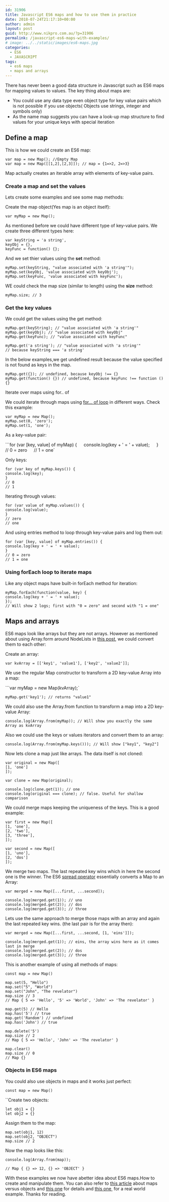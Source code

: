 ```yaml
---
id: 31906
title: Javascript ES6 maps and how to use them in practice
date: 2018-07-24T21:17:10+00:00
author: admin
layout: post
guid: http://www.nikpro.com.au/?p=31906
permalink: /javascript-es6-maps-with-examples/
# image: ../../static/images/es6-maps.jpg
categories:
  - ES6
  - JAVASCRIPT
tags:
  - es6 maps
  - maps and arrays
---
```

There has never been a good data structure in Javascript such as ES6 maps for mapping values to values. The key thing about maps are:

  * You could use any data type even object type for key value pairs which is not possible if you use objects( Objects use strings, integer and symbols only)
  * As the name map suggests you can have a look-up map structure to find values for your unique keys with special iteration

## Define a map

This is how we could create an ES6 map:

`var map = new Map(); //Empty Map`  
`var map = new Map([[1,2],[2,3]]); // map = {1=>2, 2=>3}`

Map actually creates an iterable array with elements of key-value pairs.

### Create a map and set the values

Lets create some examples and see some map methods:

Create the map object(Yes map is an object itself):

`var myMap = new Map();`

As mentioned before we could have different type of key-value pairs. We create three different types here:

`var keyString = 'a string',`  
`keyObj = {},`  
`keyFunc = function() {};`

And we set thier values using the **set** method:

`myMap.set(keyString, "value associated with 'a string'");`  
`myMap.set(keyObj, 'value associated with keyObj');`  
`myMap.set(keyFunc, 'value associated with keyFunc');`

WE could check the map size (similar to length) using the **size** method:

`myMap.size; // 3`

### Get the key values

We could get the values using the get method:

`myMap.get(keyString); // "value associated with 'a string'"`  
`myMap.get(keyObj); // "value associated with keyObj"`  
`myMap.get(keyFunc); // "value associated with keyFunc"`

`myMap.get('a string'); // "value associated with 'a string'"`  
`// because keyString === 'a string'`

In the below examples,we get undefined result because the value specified is not found as keys in the map.

`myMap.get({}); // undefined, because keyObj !== {}`  
`myMap.get(function() {}) // undefined, because keyFunc !== function () {}`

Iterate over maps using for.. of 

We could iterate through maps using [for&#8230; of loop](http://www.nikpro.com.au/for-loop-in-javascript-and-es6-explained/) in different ways. Check this example:

`var myMap = new Map();`  
`myMap.set(0, 'zero');`  
`myMap.set(1, 'one');`

As a key-value pair:

```for (var [key, value] of myMap) {`  
`console.log(key + ' = ' + value);`  
`}`  
`// 0 = zero`  
`// 1 = one`

Only keys:

`for (var key of myMap.keys()) {`  
`console.log(key);`  
`}`  
`// 0`  
`// 1`

Iterating through values:

`for (var value of myMap.values()) {`  
`console.log(value);`  
`}`  
`// zero`  
`// one`

And using entries method to loop through key-value pairs and log them out:

`for (var [key, value] of myMap.entries()) {`  
`console.log(key + ' = ' + value);`  
`}`  
`// 0 = zero`  
`// 1 = one`

### Using forEach loop to iterate maps

Like any object maps have built-in forEach method for iteration:

`myMap.forEach(function(value, key) {`  
`console.log(key + ' = ' + value);`  
`});`  
`// Will show 2 logs; first with "0 = zero" and second with "1 = one"`

## Maps and arrays

ES6 maps look like arrays but they are not arrays. However as mentioned about using Array.form around NodeLists in [this post](http://www.nikpro.com.au/javascript-nodelist-and-html-dom-collection-and-how-to-use-them/), we could convert them to each other:

Create an array:

`var kvArray = [['key1', 'value1'], ['key2', 'value2']];`

We use the regular Map constructor to transform a 2D key-value Array into a map:

```var myMap = new Map(kvArray);`

`myMap.get('key1'); // returns "value1"`

We could also use the Array.from function to transform a map into a 2D key-value Array:

`console.log(Array.from(myMap)); // Will show you exactly the same Array as kvArray`

Also we could use the keys or values iterators and convert them to an array:

`console.log(Array.from(myMap.keys())); // Will show ["key1", "key2"]`

Now lets clone a map just like arrays. The data itself is not cloned:

`var original = new Map([`  
`[1, 'one']`  
`]);`

`var clone = new Map(original);`

`console.log(clone.get(1)); // one`  
`console.log(original === clone); // false. Useful for shallow comparison`

We could merge maps keeping the uniqueness of the keys. This is a good example:

`var first = new Map([`  
`[1, 'one'],`  
`[2, 'two'],`  
`[3, 'three'],`  
`]);`

`var second = new Map([`  
`[1, 'uno'],`  
`[2, 'dos']`  
`]);`

We merge two maps. The last repeated key wins which in here the second one is the winner. The ES6 [spread operator](http://www.nikpro.com.au/what-is-spread-syntax-in-es6-and-how-to-use-it/) essentially converts a Map to an Array:

`var merged = new Map([...first, ...second]);`

`console.log(merged.get(1)); // uno`  
`console.log(merged.get(2)); // dos`  
`console.log(merged.get(3)); // three`

Lets use the same approach to merge those maps with an array and again the last repeated key wins. (the last pair is for the array then):

`var merged = new Map([...first, ...second, [1, 'eins']]);`

`console.log(merged.get(1)); // eins, the array wins here as it comes last in merge`  
`console.log(merged.get(2)); // dos`  
`console.log(merged.get(3)); // three`

This is another example of using all methods of maps:

`const map = new Map()`

`map.set(5, "Hello")`  
`map.set("5", "World")`  
`map.set("John", "The revelator")`  
`map.size // 3`  
`// Map { 5 => 'Hello', '5' => 'World', 'John' => 'The revelator' }`

`map.get(5) // Hello`  
`map.has('5') // true`  
`map.get('Random') // undefined`  
`map.has('John') // true`

`map.delete('5')`  
`map.size // 2`  
`// Map { 5 => 'Hello', 'John' => 'The revelator' }`

`map.clear()`  
`map.size // 0`  
`// Map {}`

### Objects in ES6 maps

You could also use objects in maps and it works just perfect:

`const map = new Map()`

``Create two objects:

`let obj1 = {}`  
`let obj2 = {}`

Assign them to the map:

`map.set(obj1, 12)`  
`map.set(obj2, "OBJECT")`  
`map.size // 2`

Now the map looks like this:

`console.log(Array.from(map));`

`// Map { {} => 12, {} => 'OBJECT' }`

With these examples we now have abetter idea about ES6 maps.How to create and manipulate them. You can also refer to <a href="https://medium.com/front-end-hacking/es6-map-vs-object-what-and-when-b80621932373" target="_blank" rel="noopener noreferrer">this article</a> about maps versus objects and <a href="https://dev.to/damcosset/maps-in-javascript-es6-4301?utm_source=digest_mailer&utm_medium=email&utm_campaign=digest_email" target="_blank" rel="noopener noreferrer">this one</a> for details and <a href="https://www.taniarascia.com/real-world-examples-of-map-filter-and-reduce-in-javascript/" target="_blank" rel="noopener noreferrer">this one </a> for a real world example. Thanks for reading.